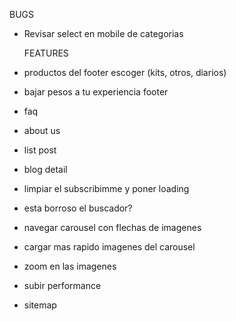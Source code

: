 BUGS

- Revisar select en mobile de categorias

  FEATURES

- productos del footer escoger (kits, otros, diarios)
- bajar pesos a tu experiencia footer
- faq
- about us
- list post
- blog detail
- limpiar el subscribimme y poner loading
- esta borroso el buscador?
- navegar carousel con flechas de imagenes
- cargar mas rapido imagenes del carousel
- zoom en las imagenes
- subir performance
- sitemap
